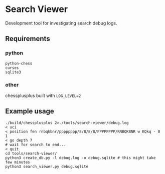 # Search Viewer
Development tool for investigating search debug logs.

## Requirements 

### python
```
python-chess
curses
sqlite3
```
### other
chessplusplus built with `LOG_LEVEL=2`

## Example usage
```
./build/chessplusplus 2>./tools/search-viewer/debug.log
< uci
< position fen rnbqkbnr/pppppppp/8/8/8/8/PPPPPPPP/RNBQKBNR w KQkq - 0 1
< go depth 7
# wait for search to end...
< quit
cd tools/search-viewer/
python3 create_db.py -l debug.log -o debug.sqlite # this might take few minutes
python3 search_viewer.py debug.sqlite
```
